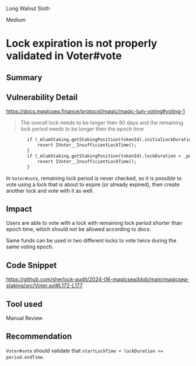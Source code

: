 Long Walnut Sloth

Medium

# Lock expiration is not properly validated in Voter#vote

## Summary

## Vulnerability Detail
https://docs.magicsea.finance/protocol/magic/magic-lum-voting#voting-1

>The overall lock needs to be longer then 90 days and the remaining lock period needs to be longer then the epoch time

```diff
        if (_mlumStaking.getStakingPosition(tokenId).initialLockDuration < _minimumLockTime) {
            revert IVoter__InsufficientLockTime();
        }
        if (_mlumStaking.getStakingPosition(tokenId).lockDuration < _periodDuration) {
            revert IVoter__InsufficientLockTime();
        }
```
In `Voter#vote`, remaining lock period is never checked, so it is possible to vote using a lock that is about to expire (or already expired), then create another lock and vote with it as well.

## Impact

Users are able to vote with a lock with remaining lock period shorter than epoch time, which should not be allowed according to docs.

Same funds can be used in two different locks to vote twice during the same voting epoch.

## Code Snippet
https://github.com/sherlock-audit/2024-06-magicsea/blob/main/magicsea-staking/src/Voter.sol#L172-L177
## Tool used

Manual Review

## Recommendation

`Voter#vote` should validate that `startLockTime + lockDuration <= period.endTime`.